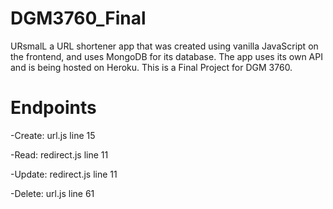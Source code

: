 # DGM3760_Final
URsmalL a URL shortener app that was created using vanilla JavaScript on the frontend, and uses MongoDB for its database. The app uses its own API and is being hosted on Heroku. This is a Final Project for DGM 3760.

# Endpoints
-Create:
url.js line 15

-Read: 
redirect.js line 11

-Update:
redirect.js line 11

-Delete:
url.js line 61

